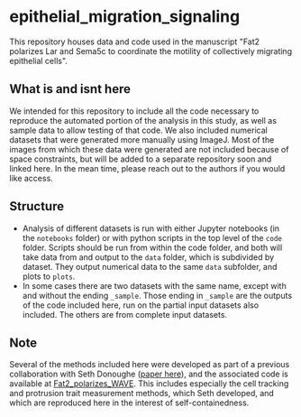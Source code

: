 # epithelial_migration_signaling
This repository houses data and code used in the manuscript "Fat2 polarizes Lar and Sema5c to coordinate the motility of collectively migrating epithelial cells".

## What is and isnt here
We intended for this repository to include all the code necessary to reproduce the automated portion of the analysis in this study, as well as sample data to allow testing of that code. We also included numerical datasets that were generated more manually using ImageJ. Most of the images from which these data were generated are not included because of space constraints, but will be added to a separate repository soon and linked here. In the mean time, please reach out to the authors if you would like access.

## Structure
* Analysis of different datasets is run with either Jupyter notebooks (in the `notebooks` folder) or with python scripts in the top level of the `code` folder. Scripts should be run from within the code folder, and both will take data from and output to the `data` folder, which is subdivided by dataset. They output numerical data to the same `data` subfolder, and plots to `plots`.
* In some cases there are two datasets with the same name, except with and without the ending `_sample`. Those ending in `_sample` are the outputs of the code included here, run on the partial input datasets also included. The others are from complete input datasets.

## Note
Several of the methods included here were developed as part of a previous collaboration with Seth Donoughe ([paper here](https://doi.org/10.7554/eLife.78343)), and the associated code is available at [Fat2_polarizes_WAVE](https://github.com/a9w/Fat2_polarizes_WAVE). This includes especially the cell tracking and protrusion trait measurement methods, which Seth developed, and which are reproduced here in the interest of self-containedness.
